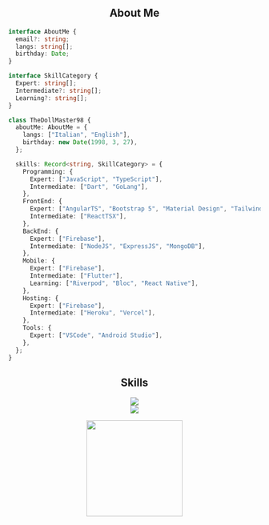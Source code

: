<!-- <p align="center">
    <img alt="" src=https://img.shields.io/github/stars/xtekky?style=for-the-badge&?affiliations=OWNER%2CCOLLABORATOR />
    <img alt="" src=https://komarev.com/ghpvc/?username=xtekky&style=for-the-badge />
</p> -->

<h2 align="center">About Me </h2>

```typescript
interface AboutMe {
  email?: string;
  langs: string[];
  birthday: Date;
}

interface SkillCategory {
  Expert: string[];
  Intermediate?: string[];
  Learning?: string[];
}

class TheDollMaster98 {
  aboutMe: AboutMe = {
    langs: ["Italian", "English"],
    birthday: new Date(1998, 3, 27),
  };

  skills: Record<string, SkillCategory> = {
    Programming: {
      Expert: ["JavaScript", "TypeScript"],
      Intermediate: ["Dart", "GoLang"],
    },
    FrontEnd: {
      Expert: ["AngularTS", "Bootstrap 5", "Material Design", "TailwindCSS 3/4"],
      Intermediate: ["ReactTSX"],
    },
    BackEnd: {
      Expert: ["Firebase"],
      Intermediate: ["NodeJS", "ExpressJS", "MongoDB"],
    },
    Mobile: {
      Expert: ["Firebase"],
      Intermediate: ["Flutter"],
      Learning: ["Riverpod", "Bloc", "React Native"],
    },
    Hosting: {
      Expert: ["Firebase"],
      Intermediate: ["Heroku", "Vercel"],
    },
    Tools: {
      Expert: ["VSCode", "Android Studio"],
    },
  };
}

```

<h2 align="center">Skills </h2>

<p align="center">
	<a href="https://skillicons.dev">
	    <img src="https://skillicons.dev/icons?i=angular,react,js,ts,html,css,bootstrap,nodejs,express" />
		<br/>
	    <img src="https://skillicons.dev/icons?i=mongodb,firebase,heroku,dart,flutter,vscode,androidstudio" />
	  </a>
</p>

<p align="center">
  <img src="https://github.com/TheDollMaster98/TheDollMaster98/blob/main/assets/tate-no-yusha.gif" style="width: 20vw; height: auto;">
<p>
